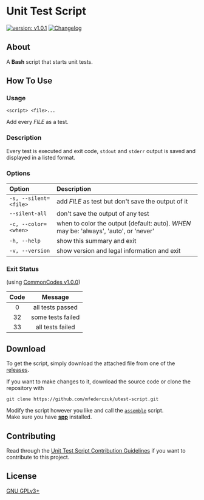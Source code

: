 # Unit Test Script #

[version_shield]: https://img.shields.io/badge/version-v1.0.1-blue.svg
[latest_release]: https://github.com/mfederczuk/utest-script/releases/latest "Latest Release"
[![version: v1.0.1][version_shield]][latest_release]
[![Changelog](https://img.shields.io/badge/-Changelog-blue.svg)](./CHANGELOG.md "Changelog")

## About ##

A **Bash** script that starts unit tests.

## How To Use ##

### Usage ###

`<script> <file>...`

Add every *FILE* as a test.

### Description ###

Every test is executed and exit code, `stdout` and `stderr` output is saved and
displayed in a listed format.

### Options ###

| Option                | Description                                                                           |
| :-------------------- | :------------------------------------------------------------------------------------ |
| `-s, --silent=<file>` | add *FILE* as test but don't save the output of it                                    |
| `--silent-all`        | don't save the output of any test                                                     |
| `-c, --color=<when>`  | when to color the output (default: auto). *WHEN* may be: 'always', 'auto', or 'never' |
| `-h, --help`          | show this summary and exit                                                            |
| `-v, --version`       | show version and legal information and exit                                           |

### Exit Status ###

(using [CommonCodes v1.0.0](https://mfederczuk.github.io/commoncodes/v/1.0.0.html))

| Code |      Message      |
| :--: | :---------------: |
|   0  | all tests passed  |
|  32  | some tests failed |
|  33  | all tests failed  |

## Download ##

To get the script, simply download the attached file from one of the
[releases](https://github.com/mfederczuk/utest-script/releases).

If you want to make changes to it, download the source code or clone the
repository with

	git clone https://github.com/mfederczuk/utest-script.git

Modify the script however you like and call the [`assemble`](assemble) script.  
Make sure you have [**spp**](https://github.com/mfederczuk/spp) installed.

## Contributing ##

Read through the [Unit Test Script Contribution Guidelines](./CONTRIBUTING.md)
 if you want to contribute to this project.

## License ##

[GNU GPLv3+](./LICENSE)
